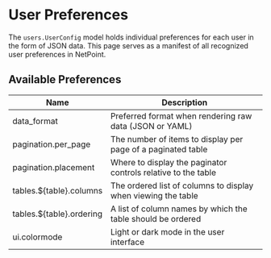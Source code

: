 # User Preferences

The `users.UserConfig` model holds individual preferences for each user in the form of JSON data. This page serves as a manifest of all recognized user preferences in NetPoint.

## Available Preferences

| Name                     | Description                                                   |
|--------------------------|---------------------------------------------------------------|
| data_format              | Preferred format when rendering raw data (JSON or YAML)       |
| pagination.per_page      | The number of items to display per page of a paginated table  |
| pagination.placement     | Where to display the paginator controls relative to the table |
| tables.${table}.columns  | The ordered list of columns to display when viewing the table |
| tables.${table}.ordering | A list of column names by which the table should be ordered   |
| ui.colormode             | Light or dark mode in the user interface                      |
